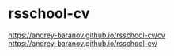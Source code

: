# rsschool-cv
https://andrey-baranov.github.io/rsschool-cv/cv<br>
https://andrey-baranov.github.io/rsschool-cv/
